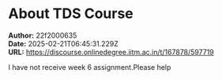 # About TDS Course

**Author:** 22f2000635  
**Date:** 2025-02-21T06:45:31.229Z  
**URL:** https://discourse.onlinedegree.iitm.ac.in/t/167878/597719

I have not receive week 6 assignment.Please help
